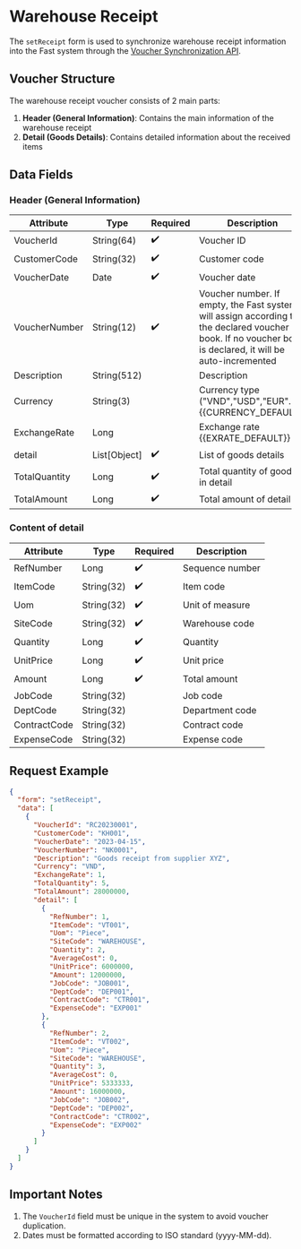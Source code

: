 # Warehouse Receipt

The `setReceipt` form is used to synchronize warehouse receipt information into the Fast system through the [Voucher Synchronization API](../sync-voucher).

## Voucher Structure

The warehouse receipt voucher consists of 2 main parts:

1. **Header (General Information)**: Contains the main information of the warehouse receipt
2. **Detail (Goods Details)**: Contains detailed information about the received items

## Data Fields

### Header (General Information)

| Attribute    | Type        | Required | Description          |
|--------------|-------------|----------|----------------------|
| VoucherId    | String(64)  | ✔️       | Voucher ID           |
| CustomerCode | String(32)  | ✔️       | Customer code|
| VoucherDate  | Date        | ✔️       | Voucher date         |
| VoucherNumber| String(12)  | ✔️       | Voucher number. If empty, the Fast system will assign according to the declared voucher book. If no voucher book is declared, it will be auto-incremented |
| Description  | String(512) |          | Description          |
| Currency     | String(3)   |          | Currency type ("VND","USD","EUR"...).<br/>{{CURRENCY_DEFAULT}}<br/>|
| ExchangeRate | Long        |          | Exchange rate <br/>{{EXRATE_DEFAULT}}<br/>|
| <span class="highlight-key">detail</span>       | List[Object]| ✔️       | List of goods details |
| TotalQuantity| Long        | ✔️       | Total quantity of goods in <span class="highlight-key">detail</span>|
| TotalAmount  | Long        | ✔️       | Total amount of <span class="highlight-key">detail</span>|

### Content of <span class="highlight-key">detail</span>

| Attribute    | Type        | Required | Description          |
|--------------|-------------|----------|----------------------|
| RefNumber    | Long        | ✔️       | Sequence number      |
| ItemCode     | String(32)  | ✔️       | Item code            |
| Uom          | String(32)  | ✔️       | Unit of measure      |
| SiteCode     | String(32)  | ✔️       | Warehouse code       |
| Quantity     | Long        | ✔️       | Quantity             |
| UnitPrice    | Long        | ✔️       | Unit price           |
| Amount       | Long        | ✔️       | Total amount         |
| JobCode      | String(32)  |          | Job code             |
| DeptCode     | String(32)  |          | Department code      |
| ContractCode | String(32)  |          | Contract code        |
| ExpenseCode  | String(32)  |          | Expense code         |

## Request Example

```json
{
  "form": "setReceipt",
  "data": [
    {
      "VoucherId": "RC20230001",
      "CustomerCode": "KH001",
      "VoucherDate": "2023-04-15",
      "VoucherNumber": "NK0001",
      "Description": "Goods receipt from supplier XYZ",
      "Currency": "VND",
      "ExchangeRate": 1,
      "TotalQuantity": 5,
      "TotalAmount": 28000000,
      "detail": [
        {
          "RefNumber": 1,
          "ItemCode": "VT001",
          "Uom": "Piece",
          "SiteCode": "WAREHOUSE",
          "Quantity": 2,
          "AverageCost": 0,
          "UnitPrice": 6000000,
          "Amount": 12000000,
          "JobCode": "JOB001",
          "DeptCode": "DEP001",
          "ContractCode": "CTR001",
          "ExpenseCode": "EXP001"
        },
        {
          "RefNumber": 2,
          "ItemCode": "VT002",
          "Uom": "Piece",
          "SiteCode": "WAREHOUSE",
          "Quantity": 3,
          "AverageCost": 0,
          "UnitPrice": 5333333,
          "Amount": 16000000,
          "JobCode": "JOB002",
          "DeptCode": "DEP002",
          "ContractCode": "CTR002",
          "ExpenseCode": "EXP002"
        }
      ]
    }
  ]
}
```

## Important Notes

1. The `VoucherId` field must be unique in the system to avoid voucher duplication.
2. Dates must be formatted according to ISO standard (yyyy-MM-dd).